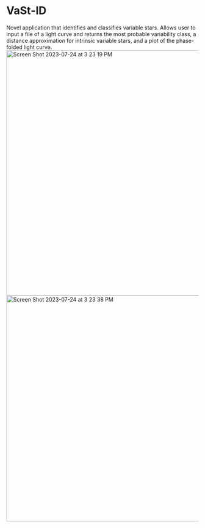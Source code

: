 # VaSt-ID

Novel application that identifies and classifies variable stars. Allows user to input a file of a light curve and returns the most probable variability class, a distance approximation for intrinsic variable stars, and a plot of the phase-folded light curve.<img width="641" alt="Screen Shot 2023-07-24 at 3 23 19 PM" src="https://github.com/lukehuang33/VaSt-ID/assets/135273325/8c1eb6f8-ccac-448c-a91a-501bef8c02b3">
<img width="591" alt="Screen Shot 2023-07-24 at 3 23 38 PM" src="https://github.com/lukehuang33/VaSt-ID/assets/135273325/295c27c3-ae69-4408-9c5d-5dd26f7021da">
